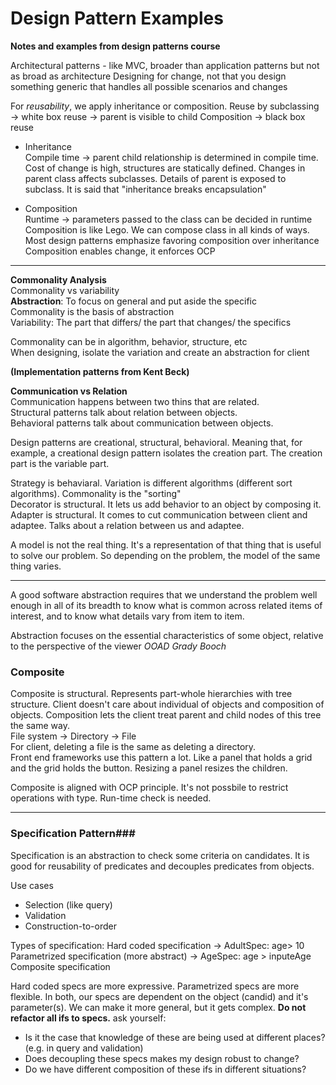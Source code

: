 # Design Pattern Examples
**Notes and examples from design patterns course**  

Architectural patterns - like MVC, broader than application patterns but not as broad as architecture
Designing for change, not that you design something generic that handles all possible scenarios and changes

For *reusability*, we apply inheritance or composition.
Reuse by subclassing → white box reuse → parent is visible to child
Composition → black box reuse

* Inheritance  
Compile time → parent child relationship is determined in compile time. 
Cost of change is high, structures are statically defined.
Changes in parent class affects subclasses. 
Details of parent is exposed to subclass. 
It is said that "inheritance breaks encapsulation"

* Composition  
Runtime → parameters passed to the class can be decided in runtime
Composition is like Lego. We can compose class in all kinds of ways.
Most design patterns emphasize favoring composition over inheritance
Composition enables change, it enforces OCP
---
**Commonality Analysis**  
Commonality vs variability  
**Abstraction**: To focus on general and put aside the specific  
Commonality is the basis of abstraction  
Variability: The part that differs/ the part that changes/ the specifics  

Commonality can be in algorithm, behavior, structure, etc  
When designing, isolate the variation and create an abstraction for client  

**(Implementation patterns from Kent Beck)**  

**Communication vs Relation**  
Communication happens between two thins that are related.  
Structural patterns talk about relation between objects.  
Behavioral patterns talk about communication between objects.  

Design patterns are creational, structural, behavioral. Meaning that, for example, a creational design pattern isolates the creation part. The creation part is the variable part.  

Strategy is behaviaral. Variation is different algorithms (different sort algorithms). Commonality is the "sorting"   
Decorator is structural. It lets us add behavior to an object by composing it.  
Adapter is structural. It comes to cut communication between client and adaptee. Talks about a relation between us and adaptee.  

A model is not the real thing. It's a representation of that thing that is useful to solve our problem. So depending on the problem, the model of the same thing varies.  

--------

A good software abstraction requires that we understand the problem well enough in all of its breadth to know what is common across related items of interest, and to know what details vary from item to item.

Abstraction focuses on the essential characteristics of some object, relative to the perspective of the viewer
*OOAD Grady Booch*

### Composite ###
Composite is structural. Represents part-whole hierarchies with tree structure. Client doesn't care about individual of objects and composition of objects. Composition lets the client treat parent and child nodes of this tree the same way.  
File system → Directory → File  
For client, deleting a file is the same as deleting a directory.  
Front end frameworks use this pattern a lot. Like a panel that holds a grid and the grid holds the button. Resizing a panel resizes the children.  

Composite is aligned with OCP principle.
It's not possbile to restrict operations with type. Run-time check is needed.

---------------
### Specification Pattern### 
Specification is an abstraction to check some criteria on candidates. It is good for reusability of predicates and decouples predicates from objects.  

Use cases
* Selection (like query)  
* Validation  
* Construction-to-order  

Types of specification:
Hard coded specification → AdultSpec: age> 10
Parametrized specification (more abstract) → AgeSpec: age > inputeAge
Composite specification

Hard coded specs are more expressive. Parametrized specs are more flexible. In both, our specs are dependent on the object (candid) and it's parameter(s). We can make it more general, but it gets complex.
**Do not refactor all ifs to specs.** ask yourself:
* Is it the case that knowledge of these are being used at different places? (e.g. in query and validation)
* Does decoupling these specs makes my design robust to change?
* Do we have different composition of these ifs in different situations?
